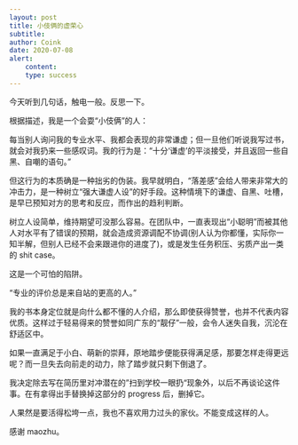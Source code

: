 ```yaml
---
layout: post
title: 小伎俩的虚荣心
subtitle: 
author: Coink
date: 2020-07-08
alert: 
    content: 
    type: success
---
```


今天听到几句话，触电一般。反思一下。

根据描述，我是一个会耍“小伎俩”的人：

每当别人询问我的专业水平、我都会表现的非常谦虚；但一旦他们听说我写过书，就会对我扔来一些感叹词。我的行为是：“十分‘谦虚’的平淡接受，并且返回一些自黑、自嘲的语句。”

但这行为的本质确是一种拙劣的伪装。我早就明白，“落差感”会给人带来非常大的冲击力，是一种树立“强大谦虚人设”的好手段。这种情境下的谦虚、自黑、吐槽，是早已预知对方的思考和反应，而作出的趋利判断。

树立人设简单，维持期望可没那么容易。在团队中，一直表现出“小聪明”而被其他人对水平有了错误的预期，就会造成资源调配不协调(别人认为你都懂，实际你一知半解，但别人已经不会来跟进你的进度了)，或是发生任务积压、劣质产出一类的 shit case。

这是一个可怕的陷阱。

“专业的评价总是来自站的更高的人。”

我的书本身定位就是向什么都不懂的人介绍，那么即使获得赞誉，也并不代表内容优质。这样过于轻易得来的赞誉如同广东的“靓仔”一般，会令人迷失自我，沉沦在舒适区中。

如果一直满足于小白、萌新的崇拜，原地踏步便能获得满足感，那要怎样走得更远呢？而一旦失去向前走的动力，除了踏步就只剩下倒退了。

我决定除去写在简历里对冲潜在的”扫到学校一眼扔“现象外，以后不再谈论这件事。在有拿得出手替换掉这部分的 progress 后，删掉它。

人果然是要活得松垮一点，我也不喜欢用力过头的家伙。不能变成这样的人。

感谢 maozhu。

